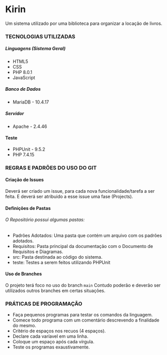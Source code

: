 # Kirin
Um sistema utilizado por uma biblioteca para organizar a locação de livros.

### TECNOLOGIAS UTILIZADAS
##### Linguagens (Sistema Geral)
- HTML5
- CSS
- PHP 8.0.1
- JavaScript
##### Banco de Dados
- MariaDB - 10.4.17
##### Servidor
- Apache - 2.4.46
#### Teste
- PHPUnit - 9.5.2
- PHP 7.4.15

### REGRAS E PADRÕES DO USO DO GIT
#### Criação de Issues
Deverá ser criado um issue, para cada nova funcionalidade/tarefa a ser feita. E deverá ser atribuido a esse issue uma fase (Projects).

#### Definições de Pastas
###### O Repositório possui algumas pastas:
- Padrões Adotados: Uma pasta que contém um arquivo com os padrões adotados.
- Requisitos: Pasta principal da documentação com o Documento de Requisitos e Diagramas.
- src: Pasta destinada ao código do sistema.
- teste: Testes a serem feitos utilizando PHPUnit

#### Uso de Branches
O projeto terá foco no uso do branch ```main``` 
Contudo poderão e deverão ser utilizados outros branches em certas situações.

### PRÁTICAS DE PROGRAMAÇÃO
- Faça pequenos programas para testar os comandos da linguagem.
- Comece todo programa com um comentário descrevendo a finalidade do mesmo.
- Critério de espaços nos recuos (4 espaços).
- Declare cada varíavel em uma linha.
- Coloque um espaço após cada vírgula.
- Teste os programas exaustivamente.
